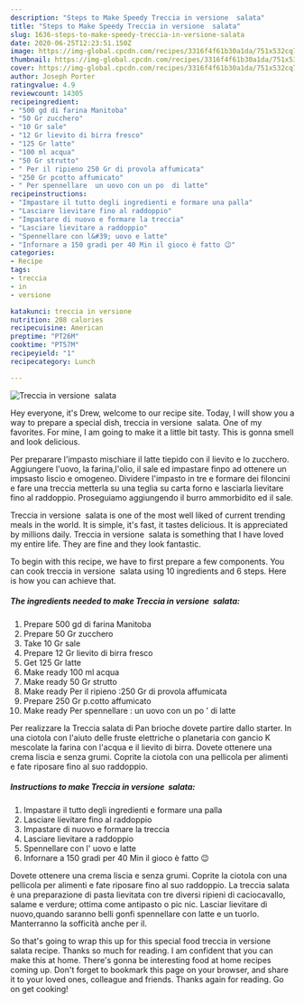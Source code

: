 ```yaml
---
description: "Steps to Make Speedy Treccia in versione  salata"
title: "Steps to Make Speedy Treccia in versione  salata"
slug: 1636-steps-to-make-speedy-treccia-in-versione-salata
date: 2020-06-25T12:23:51.150Z
image: https://img-global.cpcdn.com/recipes/3316f4f61b30a1da/751x532cq70/treccia-in-versione-salata-recipe-main-photo.jpg
thumbnail: https://img-global.cpcdn.com/recipes/3316f4f61b30a1da/751x532cq70/treccia-in-versione-salata-recipe-main-photo.jpg
cover: https://img-global.cpcdn.com/recipes/3316f4f61b30a1da/751x532cq70/treccia-in-versione-salata-recipe-main-photo.jpg
author: Joseph Porter
ratingvalue: 4.9
reviewcount: 14305
recipeingredient:
- "500 gd di farina Manitoba"
- "50 Gr zucchero"
- "10 Gr sale"
- "12 Gr lievito di birra fresco"
- "125 Gr latte"
- "100 ml acqua"
- "50 Gr strutto"
- " Per il ripieno 250 Gr di provola affumicata"
- "250 Gr pcotto affumicato"
- " Per spennellare  un uovo con un po  di latte"
recipeinstructions:
- "Impastare il tutto degli ingredienti e formare una palla"
- "Lasciare lievitare fino al raddoppio"
- "Impastare di nuovo e formare la treccia"
- "Lasciare lievitare a raddoppio"
- "Spennellare con l&#39; uovo e latte"
- "Infornare a 150 gradi per 40 Min il gioco è fatto 😉"
categories:
- Recipe
tags:
- treccia
- in
- versione

katakunci: treccia in versione 
nutrition: 208 calories
recipecuisine: American
preptime: "PT26M"
cooktime: "PT57M"
recipeyield: "1"
recipecategory: Lunch

---
```



![Treccia in versione  salata](https://img-global.cpcdn.com/recipes/3316f4f61b30a1da/751x532cq70/treccia-in-versione-salata-recipe-main-photo.jpg)

Hey everyone, it's Drew, welcome to our recipe site. Today, I will show you a way to prepare a special dish, treccia in versione  salata. One of my favorites. For mine, I am going to make it a little bit tasty. This is gonna smell and look delicious.

Per preparare l&#39;impasto mischiare il latte tiepido con il lievito e lo zucchero. Aggiungere l&#39;uovo, la farina,l&#39;olio, il sale ed impastare finpo ad ottenere un impsasto liscio e omogeneo. Dividere l&#39;impasto in tre e formare dei filoncini e fare una treccia metterla su una teglia su carta forno e lasciarla lievitare fino al raddoppio. Proseguiamo aggiungendo il burro ammorbidito ed il sale.

Treccia in versione  salata is one of the most well liked of current trending meals in the world. It is simple, it's fast, it tastes delicious. It is appreciated by millions daily. Treccia in versione  salata is something that I have loved my entire life. They are fine and they look fantastic.


To begin with this recipe, we have to first prepare a few components. You can cook treccia in versione  salata using 10 ingredients and 6 steps. Here is how you can achieve that.

<!--inarticleads1-->

##### The ingredients needed to make Treccia in versione  salata:

1. Prepare 500 gd di farina Manitoba
1. Prepare 50 Gr zucchero
1. Take 10 Gr sale
1. Prepare 12 Gr lievito di birra fresco
1. Get 125 Gr latte
1. Make ready 100 ml acqua
1. Make ready 50 Gr strutto
1. Make ready  Per il ripieno :250 Gr di provola affumicata
1. Prepare 250 Gr p.cotto affumicato
1. Make ready  Per spennellare : un uovo con un po &#39; di latte


Per realizzare la Treccia salata di Pan brioche dovete partire dallo starter. In una ciotola con l&#39;aiuto delle fruste elettriche o planetaria con gancio K mescolate la farina con l&#39;acqua e il lievito di birra. Dovete ottenere una crema liscia e senza grumi. Coprite la ciotola con una pellicola per alimenti e fate riposare fino al suo raddoppio. 

<!--inarticleads2-->

##### Instructions to make Treccia in versione  salata:

1. Impastare il tutto degli ingredienti e formare una palla
1. Lasciare lievitare fino al raddoppio
1. Impastare di nuovo e formare la treccia
1. Lasciare lievitare a raddoppio
1. Spennellare con l&#39; uovo e latte
1. Infornare a 150 gradi per 40 Min il gioco è fatto 😉


Dovete ottenere una crema liscia e senza grumi. Coprite la ciotola con una pellicola per alimenti e fate riposare fino al suo raddoppio. La treccia salata è una preparazione di pasta lievitata con tre diversi ripieni di caciocavallo, salame e verdure; ottima come antipasto o pic nic. Lasciar lievitare di nuovo,quando saranno belli gonfi spennellare con latte e un tuorlo. Manterranno la sofficità anche per il. 

So that's going to wrap this up for this special food treccia in versione  salata recipe. Thanks so much for reading. I am confident that you can make this at home. There's gonna be interesting food at home recipes coming up. Don't forget to bookmark this page on your browser, and share it to your loved ones, colleague and friends. Thanks again for reading. Go on get cooking!

